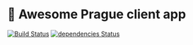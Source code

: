 # 🦄 Awesome Prague client app

[![Build Status](https://travis-ci.com/awesome-prague/client-app.svg?branch=master)](https://travis-ci.com/awesome-prague/client-app)
[![dependencies Status](https://david-dm.org/awesome-prague/client-app/status.svg)](https://david-dm.org/awesome-prague/client-app)

